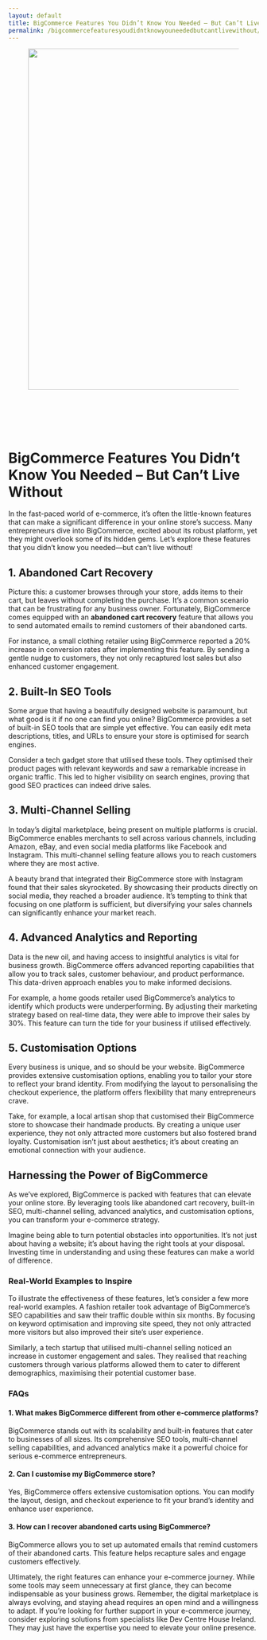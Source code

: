 ```yaml
---
layout: default
title: BigCommerce Features You Didn’t Know You Needed – But Can’t Live Without
permalink: /bigcommercefeaturesyoudidntknowyouneededbutcantlivewithout/
---
```



<div class="wp-block-columns alignwide is-layout-flex wp-container-core-columns-is-layout-8ba3830c wp-block-columns-is-layout-flex" style="margin-top:0;margin-bottom:0;padding-right:0;padding-left:0">
<div class="wp-block-column is-layout-flow wp-block-column-is-layout-flow" style="flex-basis:70%">
<div class="wp-block-group has-global-padding is-layout-constrained wp-block-group-is-layout-constrained"><figure class="alignwide wp-block-post-featured-image" style="padding-bottom:2vh;"><img alt="" class="attachment-post-thumbnail size-post-thumbnail wp-post-image" decoding="async" fetchpriority="high" height="686" sizes="(max-width: 1200px) 100vw, 1200px" src="https://www.devcentrehouse.eu/blogs/wp-content/uploads/2025/08/featured-1754397066204.jpg" srcset="https://www.devcentrehouse.eu/blogs/wp-content/uploads/2025/08/featured-1754397066204.jpg 1200w, https://www.devcentrehouse.eu/blogs/wp-content/uploads/2025/08/featured-1754397066204-300x172.jpg 300w, https://www.devcentrehouse.eu/blogs/wp-content/uploads/2025/08/featured-1754397066204-1024x585.jpg 1024w, https://www.devcentrehouse.eu/blogs/wp-content/uploads/2025/08/featured-1754397066204-768x439.jpg 768w" style="border-radius:0px;object-fit:cover;" width="1200"/></figure>
<h1 class="alignwide wp-block-post-title has-x-large-font-size">BigCommerce Features You Didn’t Know You Needed – But Can’t Live Without</h1>
<div aria-hidden="true" class="wp-block-spacer" style="height:var(--wp--preset--spacing--10)"></div>
</div>
<div class="wp-block-group has-global-padding is-layout-constrained wp-block-group-is-layout-constrained"><div class="entry-content alignwide wp-block-post-content has-global-padding is-layout-constrained wp-container-core-post-content-is-layout-a5dd074b wp-block-post-content-is-layout-constrained"><p>In the fast-paced world of e-commerce, it’s often the little-known features that can make a significant difference in your online store’s success. Many entrepreneurs dive into BigCommerce, excited about its robust platform, yet they might overlook some of its hidden gems. Let’s explore these features that you didn’t know you needed—but can’t live without!</p>
<h2>1. Abandoned Cart Recovery</h2>
<p>Picture this: a customer browses through your store, adds items to their cart, but leaves without completing the purchase. It’s a common scenario that can be frustrating for any business owner. Fortunately, BigCommerce comes equipped with an <strong>abandoned cart recovery</strong> feature that allows you to send automated emails to remind customers of their abandoned carts.</p>
<p>For instance, a small clothing retailer using BigCommerce reported a 20% increase in conversion rates after implementing this feature. By sending a gentle nudge to customers, they not only recaptured lost sales but also enhanced customer engagement.</p>
<h2>2. Built-In SEO Tools</h2>
<p>Some argue that having a beautifully designed website is paramount, but what good is it if no one can find you online? BigCommerce provides a set of built-in SEO tools that are simple yet effective. You can easily edit meta descriptions, titles, and URLs to ensure your store is optimised for search engines.</p>
<p>Consider a tech gadget store that utilised these tools. They optimised their product pages with relevant keywords and saw a remarkable increase in organic traffic. This led to higher visibility on search engines, proving that good SEO practices can indeed drive sales.</p>
<h2>3. Multi-Channel Selling</h2>
<p>In today’s digital marketplace, being present on multiple platforms is crucial. BigCommerce enables merchants to sell across various channels, including Amazon, eBay, and even social media platforms like Facebook and Instagram. This multi-channel selling feature allows you to reach customers where they are most active.</p>
<p>A beauty brand that integrated their BigCommerce store with Instagram found that their sales skyrocketed. By showcasing their products directly on social media, they reached a broader audience. It’s tempting to think that focusing on one platform is sufficient, but diversifying your sales channels can significantly enhance your market reach.</p>
<h2>4. Advanced Analytics and Reporting</h2>
<p>Data is the new oil, and having access to insightful analytics is vital for business growth. BigCommerce offers advanced reporting capabilities that allow you to track sales, customer behaviour, and product performance. This data-driven approach enables you to make informed decisions.</p>
<p>For example, a home goods retailer used BigCommerce’s analytics to identify which products were underperforming. By adjusting their marketing strategy based on real-time data, they were able to improve their sales by 30%. This feature can turn the tide for your business if utilised effectively.</p>
<h2>5. Customisation Options</h2>
<p>Every business is unique, and so should be your website. BigCommerce provides extensive customisation options, enabling you to tailor your store to reflect your brand identity. From modifying the layout to personalising the checkout experience, the platform offers flexibility that many entrepreneurs crave.</p>
<p>Take, for example, a local artisan shop that customised their BigCommerce store to showcase their handmade products. By creating a unique user experience, they not only attracted more customers but also fostered brand loyalty. Customisation isn’t just about aesthetics; it’s about creating an emotional connection with your audience.</p>
<h2>Harnessing the Power of BigCommerce</h2>
<p>As we’ve explored, BigCommerce is packed with features that can elevate your online store. By leveraging tools like abandoned cart recovery, built-in SEO, multi-channel selling, advanced analytics, and customisation options, you can transform your e-commerce strategy.</p>
<p>Imagine being able to turn potential obstacles into opportunities. It’s not just about having a website; it’s about having the right tools at your disposal. Investing time in understanding and using these features can make a world of difference.</p>
<h3>Real-World Examples to Inspire</h3>
<p>To illustrate the effectiveness of these features, let’s consider a few more real-world examples. A fashion retailer took advantage of BigCommerce’s SEO capabilities and saw their traffic double within six months. By focusing on keyword optimisation and improving site speed, they not only attracted more visitors but also improved their site’s user experience.</p>
<p>Similarly, a tech startup that utilised multi-channel selling noticed an increase in customer engagement and sales. They realised that reaching customers through various platforms allowed them to cater to different demographics, maximising their potential customer base.</p>
<h3>FAQs</h3>
<h4>1. What makes BigCommerce different from other e-commerce platforms?</h4>
<p>BigCommerce stands out with its scalability and built-in features that cater to businesses of all sizes. Its comprehensive SEO tools, multi-channel selling capabilities, and advanced analytics make it a powerful choice for serious e-commerce entrepreneurs.</p>
<h4>2. Can I customise my BigCommerce store?</h4>
<p>Yes, BigCommerce offers extensive customisation options. You can modify the layout, design, and checkout experience to fit your brand’s identity and enhance user experience.</p>
<h4>3. How can I recover abandoned carts using BigCommerce?</h4>
<p>BigCommerce allows you to set up automated emails that remind customers of their abandoned carts. This feature helps recapture sales and engage customers effectively.</p>
<p>Ultimately, the right features can enhance your e-commerce journey. While some tools may seem unnecessary at first glance, they can become indispensable as your business grows. Remember, the digital marketplace is always evolving, and staying ahead requires an open mind and a willingness to adapt. If you’re looking for further support in your e-commerce journey, consider exploring solutions from specialists like Dev Centre House Ireland. They may just have the expertise you need to elevate your online presence.</p>
</div></div>
</div>
<div class="wp-block-column is-layout-flow wp-block-column-is-layout-flow" style="flex-basis:30%"></div>
</div>
